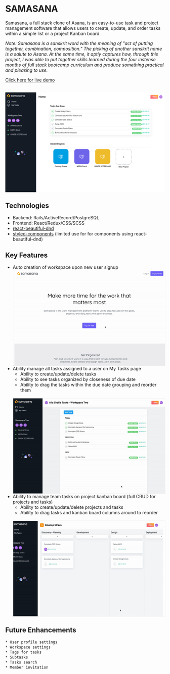 # SAMASANA

Samasana, a full stack clone of Asana, is an easy-to-use task and project management software that allows users to create, update, and order tasks within a simple list or a project Kanban board.

_Note: Samasana is a sanskrit word with the meaning of "act of putting together, combination, composition." The picking of another sanskrit name is a salute to Asana. At the same time, it aptly captures how, through this project, I was able to put together skills learned during the four instense months of full stack bootcamp curriculum and produce something practical and pleasing to use._

[Click here for live demo](https://samasana.herokuapp.com)


<br>
<img src="./app/assets/images/readme_img/main_screenshot.png" align="center" style="border-color: #f0f0f0;"/>
<br>


## Technologies
* Backend: Rails/ActiveRecord/PostgreSQL
* Frontend: React/Redux/CSS/SCSS
* [react-beautiful-dnd](https://github.com/atlassian/react-beautiful-dnd)
* [styled-components](https://www.styled-components.com/) (limited use for for components using react-beautiful-dnd)


## Key Features
* Auto creation of workspace upon new user signup
    <br>
    <img src="./app/assets/images/readme_img/samasana_account_creation.gif" align="center" style="border: 1px solid #f0f0f0;"/>
    <br>
* Ability manage all tasks assigned to a user on My Tasks page 
    * Ability to create/update/delete tasks
    * Ability to see tasks organized by closeness of due date
    * Ability to drag the tasks within the due date grouping and reorder them
    <br>
    <img src="./app/assets/images/readme_img/samasana_mytasks_dragdrop.gif" align="center" style="border: 1px solid #f0f0f0;"/>
    <br>
* Ability to manage team tasks on project kanban board (full CRUD for projects and tasks)
    * Ability to create/update/delete projects and tasks
    * Ability to drag tasks and kanban board columns around to reorder
    <br>
    <img src="./app/assets/images/readme_img/samasana_kanban_dragdrop.gif" align="center" style="border: 1px solid #f0f0f0;"/>


## Future Enhancements
    * User profile settings 
    * Workspace settings
    * Tags for tasks
    * Subtasks
    * Tasks search
    * Member invitation
 